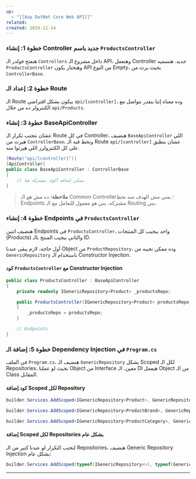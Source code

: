 ```yaml
---
up:
  - "[[Asp DotNet Core Web API]]"
related: 
created: 2024-11-14
---
```

### خطوة 1: إنشاء Controller جديد باسم `ProductsController`

هنفتح فولدر الـ `Controllers` داخل مشروع الـ API، وهنعمل Controller جديد.
هنسميه `ProductsController` وهنختار يكون API من النوع Empty، بحيث يرث من `ControllerBase`.

### خطوة 2: إعداد الـ Route
الـ Route بيكون بشكل افتراضي `api/[controller]`، وده معناه إننا بنقدر نتواصل مع الكنترولر ده من خلال `api/Products`.

### خطوة 3: إنشاء BaseApiController
عشان نتجنب تكرار الـ Route في كل Controller، هنضيف `BaseApiController` اللي هيرث من `ControllerBase`، ونحط فيه الـ Route `api/[controller]` عشان يتطبق على كل الكنترولرز اللي هيرثوا منه.

```csharp
[Route("api/[controller]")]
[ApiController]
public class BaseApiController : ControllerBase
{
    // ممكن إضافة أكواد مشتركة هنا
}
```

> **ملاحظة:** ده مش هو الـ Common Controller؛ يعني مش الهدف منه نحط Endpoints مشتركة، بس هو معمول للتعامل مع الـ Routing بس.

### خطوة 4: إنشاء Endpoints في `ProductsController`

هنضيف اتنين Endpoints في `ProductsController`، واحد بيجيب كل المنتجات (Products) والتاني بيجيب المنتج بالـ ID.

أول حاجة، لازم يبقى عندنا Object من `ProductRepository`، وده ممكن نجيبه من `GenericRepository` باستخدام الـ Constructor Injection.

#### كود `ProductsController` مع Constructor Injection

```csharp
public class ProductsController : BaseApiController
{
    private readonly IGenericRepository<Product> _productsRepo;

    public ProductsController(IGenericRepository<Product> productsRepo)
    {
        _productsRepo = productsRepo;
    }

    // Endpoints
}
```

### خطوة 5: إضافة الـ Dependency Injection في `Program.cs`

في الملف `Program.cs`، هنضيف الـ `GenericRepository` بشكل Scoped لكل الـ Repositories، بحيث لو عملنا Object من Interface معين، الـ DI هيعمل Object من الـ Class المقابل.

#### كود إضافة Scoped لكل Repository

```csharp
builder.Services.AddScoped<IGenericRepository<Product>, GenericRepository<Product>>();

builder.Services.AddScoped<IGenericRepository<ProductBrand>, GenericRepository<ProductBrand>>();

builder.Services.AddScoped<IGenericRepository<ProductCategory>, GenericRepository<ProductCategory>>();
```

#### إضافة Scoped لكل Repositories بشكل عام
لتجنب التكرار لو عندنا كتير من الـ Repositories، هنضيف Generic Repository Injection بشكل عام:

```csharp
builder.Services.AddScoped(typeof(IGenericRepository<>), typeof(GenericRepository<>));
```

---
